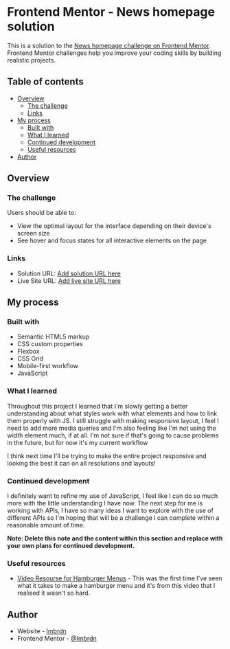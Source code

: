 # Frontend Mentor - News homepage solution

This is a solution to the [News homepage challenge on Frontend Mentor](https://www.frontendmentor.io/challenges/news-homepage-H6SWTa1MFl). Frontend Mentor challenges help you improve your coding skills by building realistic projects. 

## Table of contents

- [Overview](#overview)
  - [The challenge](#the-challenge)
  - [Links](#links)
- [My process](#my-process)
  - [Built with](#built-with)
  - [What I learned](#what-i-learned)
  - [Continued development](#continued-development)
  - [Useful resources](#useful-resources)
- [Author](#author)


## Overview

### The challenge

Users should be able to:

- View the optimal layout for the interface depending on their device's screen size
- See hover and focus states for all interactive elements on the page


### Links

- Solution URL: [Add solution URL here](https://github.com/imbrdn/news-homepage/)
- Live Site URL: [Add live site URL here](https://imbrdn.github.io/news-homepage/)

## My process

### Built with

- Semantic HTML5 markup
- CSS custom properties
- Flexbox
- CSS Grid
- Mobile-first workflow
- JavaScript

### What I learned

Throughout this project I learned that I'm slowly getting a better understanding about what styles work with what elements and how to link them properly with JS. I still struggle with making responsive layout, I feel I need to add more media queries and I'm also feeling like I'm not using the width element much, if at all. I'm not sure if that's going to cause problems in the future, but for now it's my current workflow

I think next time I'll be trying to make the entire project responsive and looking the best it can on all resolutions and layouts! 

### Continued development

I definitely want to refine my use of JavaScript, I feel like I can do so much more with the little understanding I have now. The next step for me is working with APIs, I have so many ideas I want to explore with the use of different APIs so I'm hoping that will be a challenge I can complete within a reasonable amount of time.

**Note: Delete this note and the content within this section and replace with your own plans for continued development.**

### Useful resources

- [Video Resourse for Hamburger Menus](https://www.youtube.com/watch?v=OFKBep95lb4) - This was the first time I've seen what it takes to make a hamburger menu and it's from this video that I realised it wasn't so hard.


## Author

- Website - [Imbrdn](https://github.com/imbrdn)
- Frontend Mentor - [@Imbrdn](https://www.frontendmentor.io/profile/imbrdn)
